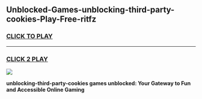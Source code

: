 
## Unblocked-Games-unblocking-third-party-cookies-Play-Free-ritfz
<h3>
<a href="https://premium76.site?title=unblocking-third-party-cookies&ref=18A1">CLICK TO PLAY</a></h3>
<hr>

<h3>
<a href="https://premium76.site?title=unblocking-third-party-cookies&ref=18A1">CLICK 2 PLAY</a>
  
</h3>

<a href="https://premium76.site?title=unblocking-third-party-cookies&ref=18A1"><img src="https://clearcache.store/games.png"></a>


**unblocking-third-party-cookies games unblocked: Your Gateway to Fun and Accessible Online Gaming**

